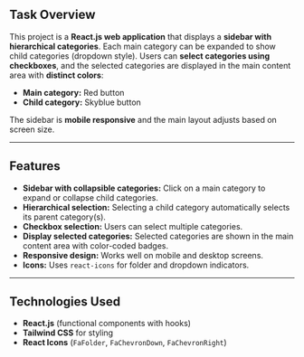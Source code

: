 ## Task Overview
This project is a **React.js web application** that displays a **sidebar with hierarchical categories**. Each main category can be expanded to show child categories (dropdown style). Users can **select categories using checkboxes**, and the selected categories are displayed in the main content area with **distinct colors**:

- **Main category:** Red button
- **Child category:** Skyblue button

The sidebar is **mobile responsive** and the main layout adjusts based on screen size.

---

## Features
- **Sidebar with collapsible categories:** Click on a main category to expand or collapse child categories.
- **Hierarchical selection:** Selecting a child category automatically selects its parent category(s).
- **Checkbox selection:** Users can select multiple categories.
- **Display selected categories:** Selected categories are shown in the main content area with color-coded badges.
- **Responsive design:** Works well on mobile and desktop screens.
- **Icons:** Uses `react-icons` for folder and dropdown indicators.

---

## Technologies Used
- **React.js** (functional components with hooks)
- **Tailwind CSS** for styling
- **React Icons** (`FaFolder`, `FaChevronDown`, `FaChevronRight`)
